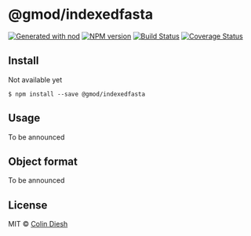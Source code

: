 # @gmod/indexedfasta

[![Generated with nod](https://img.shields.io/badge/generator-nod-2196F3.svg?style=flat-square)](https://github.com/diegohaz/nod)
[![NPM version](https://img.shields.io/npm/v/@gmod/indexedfasta.svg?style=flat-square)](https://npmjs.org/package/@gmod/indexedfasta)
[![Build Status](https://img.shields.io/travis/GMOD/indexedfasta-js/master.svg?style=flat-square)](https://travis-ci.org/GMOD/indexedfasta-js) [![Coverage Status](https://img.shields.io/codecov/c/github/GMOD/indexedfasta-js/master.svg?style=flat-square)](https://codecov.io/gh/GMOD/indexedfasta-js/branch/master)


## Install

Not available yet

    $ npm install --save @gmod/indexedfasta

## Usage

To be announced

## Object format

To be announced

## License

MIT © [Colin Diesh](https://github.com/cmdcolin)
